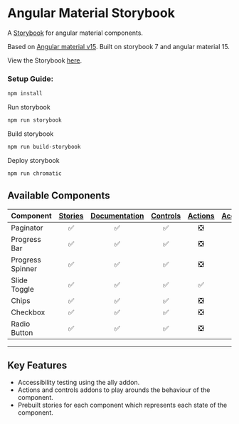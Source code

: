 # Angular Material Storybook
A [Storybook](https://storybook.js.org) for angular material components.

Based on [Angular material v15](https://v15.material.angular.io). Built on storybook 7 and angular material 15.

View the Storybook [here](https://657628f2ce99e9b752887c67-wimdredtmx.chromatic.com/?path=/docs/introduction--docs).

### Setup Guide:
```bash
npm install
```
Run storybook
```bash
npm run storybook
```
Build storybook
```bash
npm run build-storybook
```
Deploy storybook
```bash
npm run chromatic
```
## Available Components

Component | [Stories](https://storybook.js.org/docs/angular/get-started/whats-a-story) | [Documentation](https://storybook.js.org/docs/writing-docs/doc-blocks#available-blocks) |[Controls](https://storybook.js.org/docs/essentials/controls)| [Actions](https://storybook.js.org/docs/essentials/actions) | [Accessibility](https://storybook.js.org/docs/writing-tests/accessibility-testing)
---|:---:|:---:|:---:|:---:|:---:
Paginator | :white_check_mark: | :white_check_mark: |:white_check_mark:|:negative_squared_cross_mark:| :white_check_mark:
Progress Bar | :white_check_mark: | :white_check_mark:| :white_check_mark:|:negative_squared_cross_mark:| :white_check_mark:
Progress Spinner | :white_check_mark: | :white_check_mark:| :white_check_mark:|:negative_squared_cross_mark:| :white_check_mark:
Slide Toggle| :white_check_mark: | :white_check_mark: | :white_check_mark: |:white_check_mark:| :white_check_mark:
Chips | :white_check_mark: | :white_check_mark:| :white_check_mark:|:negative_squared_cross_mark:| :white_check_mark:
Checkbox | :white_check_mark: | :white_check_mark:| :white_check_mark:|:negative_squared_cross_mark:| :white_check_mark:
Radio Button | :white_check_mark: | :white_check_mark:| :white_check_mark:|:negative_squared_cross_mark:| :white_check_mark:
---

## Key Features
<ul>
  <li>Accessibility testing using the ally addon.</li>
  <li>Actions and controls addons to play arounds the behaviour of the component.</li>
  <li>Prebuilt stories for each component which represents each state of the component.</li>                                                                            
</ul>
